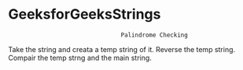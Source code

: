 # GeeksforGeeksStrings
                                    Palindrome Checking
Take the string and creata a temp string of it.
Reverse the temp string.
Compair the temp strng and the main string.
